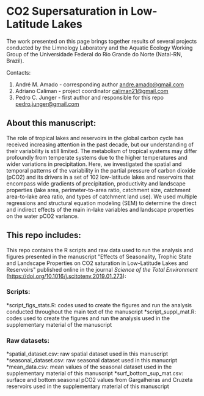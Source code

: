 # CO2 Supersaturation in Low-Latitude Lakes
The work presented on this page brings together results of several projects conducted by the Limnology Laboratory and the Aquatic Ecology Working Group of the Universidade Federal do Rio Grande do Norte (Natal-RN, Brazil).

Contacts:
1) André M. Amado - corresponding author
andre.amado@gmail.com
2) Adriano Caliman - project coordinator
caliman21@gmail.com
3) Pedro C. Junger - first author and responsible for this repo
pedro.junger@gmail.com

## About this manuscript:
The role of tropical lakes and reservoirs in the global carbon cycle has received increasing attention in the past decade, but our understanding of their variability is still limited. The metabolism of tropical systems may differ profoundly from temperate systems due to the higher temperatures and wider variations in precipitation. Here, we investigated the spatial and temporal patterns of the variability in the partial pressure of carbon dioxide (pCO2) and its drivers in a set of 102 low-latitude lakes and reservoirs that encompass wide gradients of precipitation, productivity and landscape properties (lake area, perimeter-to-area ratio, catchment size, catchment area-to-lake area ratio, and types of catchment land use). We used multiple regressions and structural equation modeling (SEM) to determine the direct and indirect effects of the main in-lake variables and landscape properties on the water pCO2 variance.

## This repo includes:
This repo contains the R scripts and raw data used to run the analysis and figures presented in the manuscript "Effects of Seasonality, Trophic State and Landscape Properties on CO2 saturation in Low-Latitude Lakes and Reservoirs" published online in the journal *Science of the Total Environment* (https://doi.org/10.1016/j.scitotenv.2019.01.273):

### Scripts:
  *script_figs_stats.R: codes used to create the figures and run the analysis conducted throughout the main text of the manuscript
  *script_suppl_mat.R: codes used to create the figures and run the analysis used in the supplementary material of the manuscript

### Raw datasets:
  *spatial_dataset.csv: raw spatial dataset used in this manuscript
  *seasonal_dataset.csv: raw seasonal dataset used in this manucript
  *mean_data.csv: mean values of the seasonal dataset used in the supplementary material of this manuscript
  *surf_bottom_sup_mat.csv: surface and bottom seasonal pCO2 values from Gargalheiras and Cruzeta reservoirs used in the supplementary material of this manuscript
  

